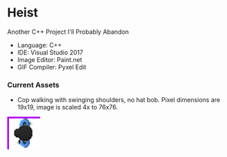 # Heist
Another C++ Project I'll Probably Abandon

- Language: C++
- IDE: Visual Studio 2017
- Image Editor: Paint.net
- GIF Compiler: Pyxel Edit

### Current Assets
- Cop walking with swinging shoulders, no hat bob. Pixel dimensions are 19x19, image is scaled 4x to 76x76.

![Cop walking with swinging shoulders](https://github.com/asyagelski/Heist/blob/master/Assets/Walk2_Shoulders.gif)
